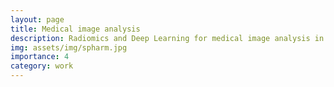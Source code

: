 ```yaml
---
layout: page
title: Medical image analysis
description: Radiomics and Deep Learning for medical image analysis in Radiology
img: assets/img/spharm.jpg
importance: 4
category: work
---
```


